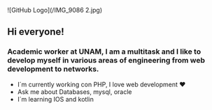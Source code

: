 ![GitHub Logo](/IMG_9086 2.jpg)


## Hi everyone!
### Academic worker at UNAM, I am a multitask and I like to develop myself in various areas of engineering from web development to networks.

* I´m currently working con PHP, I love web development :heart:
* Ask me about Databases, mysql, oracle
* I´m learning IOS and kotlin


